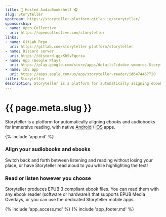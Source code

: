 ```yaml
---
title: 🧝 Hosted AudioBookshelf 🎧
slug: Storyteller
upstream: https://storyteller-platform.gitlab.io/storyteller/
sponsorship: 
- name: Open Collective
  uri: https://opencollective.com/storyteller
links:
- name: GitLab Repo
  uri: https://gitlab.com/storyteller-platform/storyteller
- name: Discord server
  uri: https://discord.gg/KhSvFqcrza
- name: App (Google Play)
  uri: https://play.google.com/store/apps/details?id=dev.smoores.Storyteller
- name: iOS app
  uri: https://apps.apple.com/us/app/storyteller-reader/id6474467720
title: Storyteller
description: Storyteller is a platform for automatically aligning ebooks and audiobooks for immersive reading, with native Android / iOS apps
---
```


# {{ page.meta.slug }}

Storyteller is a platform for automatically aligning ebooks and audiobooks for immersive reading, with native [Android](https://play.google.com/store/apps/details?id=dev.smoores.Storyteller) / [iOS](https://apps.apple.com/us/app/storyteller-reader/id6474467720) apps.

{% include 'app.md' %}

### Align your audiobooks and ebooks

Switch back and forth between listening and reading without losing your place, or have Storyteller read aloud to you while highlighting the text!

### Read or listen however you choose

Storyteller produces EPUB 3 compliant ebook files. You can read them with any ebook reader (software or hardware!) that supports EPUB Media Overlays, or you can use the dedicated Storyteller mobile apps.

{% include 'app_access.md' %}
{% include 'app_footer.md' %}
